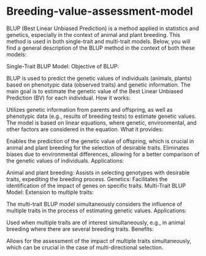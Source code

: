 # Breeding-value-assessment-model

BLUP (Best Linear Unbiased Prediction) is a method applied in statistics and genetics, especially in the context of animal and plant breeding. This method is used in both single-trait and multi-trait models. Below, you will find a general description of the BLUP method in the context of both these models:

Single-Trait BLUP Model:
Objective of BLUP:

BLUP is used to predict the genetic values of individuals (animals, plants) based on phenotypic data (observed traits) and genetic information.
The main goal is to estimate the genetic value of the Best Linear Unbiased Prediction (BV) for each individual.
How it works:

Utilizes genetic information from parents and offspring, as well as phenotypic data (e.g., results of breeding tests) to estimate genetic values.
The model is based on linear equations, where genetic, environmental, and other factors are considered in the equation.
What it provides:

Enables the prediction of the genetic value of offspring, which is crucial in animal and plant breeding for the selection of desirable traits.
Eliminates biases due to environmental differences, allowing for a better comparison of the genetic values of individuals.
Applications:

Animal and plant breeding: Assists in selecting genotypes with desirable traits, expediting the breeding process.
Genetics: Facilitates the identification of the impact of genes on specific traits.
Multi-Trait BLUP Model:
Extension to multiple traits:

The multi-trait BLUP model simultaneously considers the influence of multiple traits in the process of estimating genetic values.
Applications:

Used when multiple traits are of interest simultaneously, e.g., in animal breeding where there are several breeding traits.
Benefits:

Allows for the assessment of the impact of multiple traits simultaneously, which can be crucial in the case of multi-directional selection.
